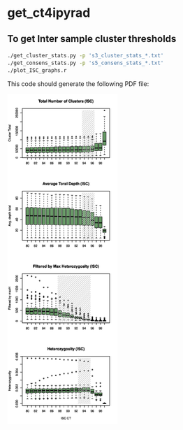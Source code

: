# get_ct4ipyrad
## To get Inter sample cluster thresholds

```bash
./get_cluster_stats.py -p 's3_cluster_stats_*.txt'
./get_consens_stats.py -p 's5_consens_stats_*.txt'
./plot_ISC_graphs.r
```

This code should generate the following PDF file:

<div align:"center">
<img src="/figures/ipyrad_threshold_stats_ISC.jpg" alt="Local Image" width="50%" height="50%">
</div>
